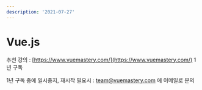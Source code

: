 ```yaml
---
description: '2021-07-27'
---
```


# Vue.js

추천 강의 : [https://www.vuemastery.com/](https://www.vuemastery.com/) 1년 구독 

1년 구독 중에 일시중지, 재시작 필요시 : [team@vuemastery.com](mailto:team@vuemastery.com) 에 이메일로 문의  



 

